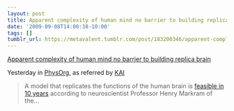 ```yaml
---
layout: post
title: Apparent complexity of human mind no barrier to building replica brain
date: '2009-09-08T14:00:38-10:00'
tags: []
tumblr_url: https://metavalent.tumblr.com/post/183200346/apparent-complexity-of-human-mind-no-barrier-to
---
```

[Apparent complexity of human mind no barrier to building replica brain](http://metavalent.com/?p=1116)  

Yesterday in [PhysOrg](http://www.physorg.com/news171565512.html), as referred by [KAI](http://www.kurzweilai.net/news/news_single.html?id=11077)

> A model that replicates the functions of the human brain is [feasible in 10 years](http://www.physorg.com/news171565512.html) according to neuroscientist Professor Henry Markram of the…

